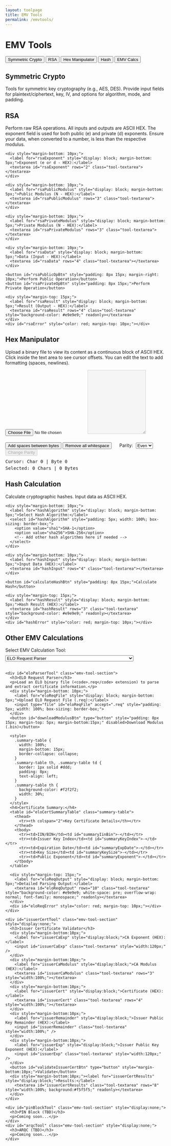 ```yaml
---
layout: toolpage
title: EMV Tools
permalink: /emvtools/
---
```


# EMV Tools

<div class="tab-container">
  <div class="tab-nav">
    <button class="tab-button active" onclick="openTool(event, 'symmetric')">Symmetric Crypto</button>
    <button class="tab-button" onclick="openTool(event, 'rsa')">RSA</button>
    <button class="tab-button" onclick="openTool(event, 'hex')">Hex Manipulator</button>
    <button class="tab-button" onclick="openTool(event, 'hash')">Hash</button>
    <button class="tab-button" onclick="openTool(event, 'emvcalcs')">EMV Calcs</button>
  </div>

  <div id="symmetric" class="tab-content" style="display:block;">
    <h2>Symmetric Crypto</h2>
    <p>Tools for symmetric key cryptography (e.g., AES, DES). Provide input fields for plaintext/ciphertext, key, IV, and options for algorithm, mode, and padding.</p>
    <!-- UI for Symmetric Crypto will go here -->
  </div>

  <div id="rsa" class="tab-content">
    <h2>RSA</h2>
    <p>Perform raw RSA operations. All inputs and outputs are ASCII HEX. The exponent field is used for both public (e) and private (d) exponents. Ensure your data, when converted to a number, is less than the respective modulus.</p>
    
    <div style="margin-bottom: 10px;">
      <label for="rsaExponent" style="display: block; margin-bottom: 5px;">Exponent (e or d - HEX):</label>
      <textarea id="rsaExponent" rows="2" class="tool-textarea"></textarea>
    </div>

    <div style="margin-bottom: 10px;">
      <label for="rsaPublicModulus" style="display: block; margin-bottom: 5px;">Public Modulus (N - HEX):</label>
      <textarea id="rsaPublicModulus" rows="3" class="tool-textarea"></textarea>
    </div>

    <div style="margin-bottom: 10px;">
      <label for="rsaPrivateModulus" style="display: block; margin-bottom: 5px;">Private Modulus (N - HEX):</label>
      <textarea id="rsaPrivateModulus" rows="3" class="tool-textarea"></textarea>
    </div>

    <div style="margin-bottom: 10px;">
      <label for="rsaData" style="display: block; margin-bottom: 5px;">Data (Input - HEX):</label>
      <textarea id="rsaData" rows="4" class="tool-textarea"></textarea>
    </div>

    <button id="rsaPublicOpBtn" style="padding: 8px 15px; margin-right: 10px;">Perform Public Operation</button>
    <button id="rsaPrivateOpBtn" style="padding: 8px 15px;">Perform Private Operation</button>

    <div style="margin-top: 15px;">
      <label for="rsaResult" style="display: block; margin-bottom: 5px;">Result (Output - HEX):</label>
      <textarea id="rsaResult" rows="4" class="tool-textarea" style="background-color: #e9e9e9;" readonly></textarea>
    </div>
    <div id="rsaError" style="color: red; margin-top: 10px;"></div>

  </div>

  <div id="hex" class="tab-content">
    <h2>Hex Manipulator</h2>
    <p>Upload a binary file to view its content as a continuous block of ASCII HEX. Click inside the text area to see cursor offsets. You can edit the text to add formatting (spaces, newlines).</p>
    <input type="file" id="hexFile" style="margin-bottom: 10px;">
    <textarea id="hexOutput" class="tool-textarea" style="min-height: 200px; white-space: pre; overflow-wrap: break-word; background-color: #f5f5f5; border: 1px solid #ccc;"></textarea>
    <div style="margin-top: 10px;">
      <button id="addSpacesBtn" type="button">Add spaces between bytes</button>
      <button id="removeWhitespaceBtn" type="button">Remove all whitespace</button>
      <label style="margin-left:20px;">Parity:
        <select id="parityTypeSelect" style="margin-left:5px;">
          <option value="even">Even</option>
          <option value="odd">Odd</option>
        </select>
      </label>
      <button id="changeParityBtn" type="button" disabled>Change Parity</button>
    </div>
    <div id="hexOffsetInfo" style="margin-top: 10px; font-family: monospace;">
      Cursor: Char 0 | Byte 0
    </div>
    <div id="hexSelectionInfo" style="margin-top: 5px; font-family: monospace;">
      Selected: 0 Chars | 0 Bytes
    </div>
  </div>

  <div id="hash" class="tab-content">
    <h2>Hash Calculation</h2>
    <p>Calculate cryptographic hashes. Input data as ASCII HEX.</p>

    <div style="margin-bottom: 10px;">
      <label for="hashAlgorithm" style="display: block; margin-bottom: 5px;">Select Hash Algorithm:</label>
      <select id="hashAlgorithm" style="padding: 5px; width: 100%; box-sizing: border-box;">
        <option value="sha1">SHA-1</option>
        <option value="sha256">SHA-256</option>
        <!-- Add other hash algorithms here if needed -->
      </select>
    </div>

    <div style="margin-bottom: 10px;">
      <label for="hashInput" style="display: block; margin-bottom: 5px;">Input Data (HEX):</label>
      <textarea id="hashInput" rows="4" class="tool-textarea"></textarea>
    </div>

    <button id="calculateHashBtn" style="padding: 8px 15px;">Calculate Hash</button>

    <div style="margin-top: 15px;">
      <label for="hashResult" style="display: block; margin-bottom: 5px;">Hash Result (HEX):</label>
      <textarea id="hashResult" rows="3" class="tool-textarea" style="background-color: #e9e9e9;" readonly></textarea>
    </div>
    <div id="hashError" style="color: red; margin-top: 10px;"></div>

  </div>

  <div id="emvcalcs" class="tab-content">
    <h2>Other EMV Calculations</h2>
    <label for="emvCalcSelect" style="display:block; margin-bottom:8px;">Select EMV Calculation Tool:</label>
    <select id="emvCalcSelect" style="margin-bottom: 16px; width: 100%; max-width: 400px;">
      <option value="eloParser" selected>ELO Request Parser</option>
      <option value="issuerCert">Issuer Certificate</option>
      <option value="pinBlock">PIN Block (TBD)</option>
      <option value="arqc">ARQC (TBD)</option>
    </select>

    <div id="eloParserTool" class="emv-tool-section">
      <h3>ELO Request Parser</h3>
      <p>Load an ELO binary file (<code>.req</code> extension) to parse and extract certificate information.</p>
      <div style="margin-bottom: 10px;">
        <label for="eloReqFile" style="display: block; margin-bottom: 5px;">Upload ELO Request File (.req):</label>
        <input type="file" id="eloReqFile" accept=".req" style="padding: 5px; width: 100%; box-sizing: border-box;">
      </div>
      <button id="downloadModulusBtn" type="button" style="padding: 8px 15px; margin-top: 5px; margin-bottom:15px;" disabled>Download Modulus (.bin)</button>

      <style>
        .summary-table {
          width: 100%;
          margin-bottom: 15px;
          border-collapse: collapse;
        }
        .summary-table th, .summary-table td {
          border: 1px solid #ddd;
          padding: 8px;
          text-align: left;
        }
        .summary-table th {
          background-color: #f2f2f2;
          width: 30%;
        }
      </style>
      <h4>Certificate Summary:</h4>
      <table id="eloCertSummaryTable" class="summary-table">
        <thead>
          <tr><th colspan="2">Key Certificate Details</th></tr>
        </thead>
        <tbody>
          <tr><td>IIN/BIN</td><td id="summaryIinBin">-</td></tr>
          <tr><td>Issuer Key Index</td><td id="summaryKeyIndex">-</td></tr>
          <tr><td>Expiration Date</td><td id="summaryExpDate">-</td></tr>
          <tr><td>Key Size</td><td id="summaryKeySize">-</td></tr>
          <tr><td>Public Exponent</td><td id="summaryExponent">-</td></tr>
        </tbody>
      </table>

      <div style="margin-top: 15px;">
        <label for="eloReqOutput" style="display: block; margin-bottom: 5px;">Detailed Parsing Output:</label>
        <textarea id="eloReqOutput" rows="10" class="tool-textarea" style="background-color: #e9e9e9; white-space: pre; overflow-wrap: normal; font-family: monospace;" readonly></textarea>
      </div>
      <div id="eloReqError" style="color: red; margin-top: 10px;"></div>
    </div>

    <div id="issuerCertTool" class="emv-tool-section" style="display:none;">
      <h3>Issuer Certificate Validator</h3>
      <div style="margin-bottom:10px;">
        <label for="issuerCaExp" style="display:block;">CA Exponent (HEX):</label>
        <input id="issuerCaExp" class="tool-textarea" style="width:120px;" />
      </div>
      <div style="margin-bottom:10px;">
        <label for="issuerCaModulus" style="display:block;">CA Modulus (HEX):</label>
        <textarea id="issuerCaModulus" class="tool-textarea" rows="3" style="width:100%;"></textarea>
      </div>
      <div style="margin-bottom:10px;">
        <label for="issuerCert" style="display:block;">Certificate (HEX):</label>
        <textarea id="issuerCert" class="tool-textarea" rows="4" style="width:100%;"></textarea>
      </div>
      <div style="margin-bottom:10px;">
        <label for="issuerRemainder" style="display:block;">Issuer Public Key Remainder (HEX):</label>
        <input id="issuerRemainder" class="tool-textarea" style="width:100%;" />
      </div>
      <div style="margin-bottom:10px;">
        <label for="issuerExp" style="display:block;">Issuer Public Key Exponent (HEX):</label>
        <input id="issuerExp" class="tool-textarea" style="width:120px;" />
      </div>
      <button id="validateIssuerCertBtn" type="button" style="margin-bottom:10px;">Validate</button>
      <div style="margin-bottom:10px;"><label for="issuerCertResults" style="display:block;">Results:</label>
        <textarea id="issuerCertResults" class="tool-textarea" rows="8" style="width:100%; background:#f5f5f5;" readonly></textarea>
      </div>
    </div>

    <div id="pinBlockTool" class="emv-tool-section" style="display:none;">
      <h3>PIN Block (TBD)</h3>
      <p>Coming soon...</p>
    </div>
    <div id="arqcTool" class="emv-tool-section" style="display:none;">
      <h3>ARQC (TBD)</h3>
      <p>Coming soon...</p>
    </div>

  </div>
</div>

<script>
function openTool(evt, toolName) {
  var i, tabcontent, tabbuttons;
  tabcontent = document.getElementsByClassName("tab-content");
  for (i = 0; i < tabcontent.length; i++) {
    tabcontent[i].style.display = "none";
  }
  tabbuttons = document.getElementsByClassName("tab-button");
  for (i = 0; i < tabbuttons.length; i++) {
    tabbuttons[i].className = tabbuttons[i].className.replace(" active", "");
  }
  document.getElementById(toolName).style.display = "block";
  if (evt && evt.currentTarget) evt.currentTarget.className += " active";
}

// Hex Manipulator Logic
let currentByteArray = null;
const hexFileInput = document.getElementById('hexFile');
const hexOutputTextarea = document.getElementById('hexOutput');
const addSpacesBtn = document.getElementById('addSpacesBtn');
const removeWhitespaceBtn = document.getElementById('removeWhitespaceBtn');
const hexOffsetInfo = document.getElementById('hexOffsetInfo');
const hexSelectionInfo = document.getElementById('hexSelectionInfo');
const changeParityBtn = document.getElementById('changeParityBtn');
const parityTypeSelect = document.getElementById('parityTypeSelect');

// Helper function to count actual hex bytes in a string, ignoring non-hex chars
function countHexBytesInString(str) {
  let byteCount = 0;
  let hexPairBuffer = '';
  for (let i = 0; i < str.length; i++) {
    const char = str[i];
    if (/[0-9a-fA-F]/.test(char)) {
      hexPairBuffer += char;
      if (hexPairBuffer.length === 2) {
        byteCount++;
        hexPairBuffer = '';
      }
    }
  }
  return byteCount;
}

function renderHex(byteArray, addSpaces) {
  if (!byteArray || !hexOutputTextarea) return;
  let hexString = '';
  for (let i = 0; i < byteArray.length; i++) {
    hexString += byteArray[i].toString(16).padStart(2, '0').toUpperCase();
    if (addSpaces && i < byteArray.length - 1) {
      hexString += ' ';
    }
  }
  hexOutputTextarea.value = hexString;
  updateOffsetInfo(); // Update offset info after rendering
}

function updateOffsetInfo() {
  if (!hexOutputTextarea || !hexOffsetInfo || !hexSelectionInfo) return;
  
  const cursorPos = hexOutputTextarea.selectionStart;
  const selectionEnd = hexOutputTextarea.selectionEnd;
  const textBeforeCursor = hexOutputTextarea.value.substring(0, cursorPos);
  
  const cursorByteOffset = countHexBytesInString(textBeforeCursor);
  const cursorByteOffsetHex = cursorByteOffset.toString(16).toUpperCase();
  hexOffsetInfo.textContent = `Cursor: Char ${cursorPos} | Byte ${cursorByteOffset} (0x${cursorByteOffsetHex})`;

  if (cursorPos !== selectionEnd) {
    const selectedText = hexOutputTextarea.value.substring(cursorPos, selectionEnd);
    const selectedCharCount = selectedText.length;
    const selectedByteCount = countHexBytesInString(selectedText);
    const selectedByteCountHex = selectedByteCount.toString(16).toUpperCase();
    hexSelectionInfo.textContent = `Selected: ${selectedCharCount} Chars | ${selectedByteCount} Bytes (0x${selectedByteCountHex})`;
  } else {
    hexSelectionInfo.textContent = 'Selected: 0 Chars | 0 Bytes (0x0)'; // Also show hex for zero selection
  }
}

hexFileInput?.addEventListener('change', function(event) {
  const file = event.target.files[0];
  if (!file || !hexOutputTextarea) return;

  const reader = new FileReader();
  reader.onload = function(e) {
    currentByteArray = new Uint8Array(e.target.result);
    renderHex(currentByteArray, false);
  };
  reader.onerror = function() {
    hexOutputTextarea.value = 'Error reading file.';
    currentByteArray = null;
  };
  reader.readAsArrayBuffer(file);
});

function addSpacesBetweenBytesToText(text) {
  // Remove all whitespace
  const hex = text.replace(/\s+/g, '');
  // Add a space every two hex digits
  return hex.replace(/([0-9a-fA-F]{2})(?=[0-9a-fA-F])/g, '$1 ').trim();
}

function removeAllWhitespaceFromText(text) {
  return text.replace(/\s+/g, '');
}

addSpacesBtn?.addEventListener('click', function() {
  if (!hexOutputTextarea) return;
  const start = hexOutputTextarea.selectionStart;
  const end = hexOutputTextarea.selectionEnd;
  let value = hexOutputTextarea.value;
  if (start !== end) {
    // Operate only on the selected text
    const before = value.substring(0, start);
    const selected = value.substring(start, end);
    const after = value.substring(end);
    const newSelected = addSpacesBetweenBytesToText(selected);
    hexOutputTextarea.value = before + newSelected + after;
    // Reselect the modified text
    hexOutputTextarea.setSelectionRange(start, start + newSelected.length);
  } else {
    // Operate on the whole textarea
    const newValue = addSpacesBetweenBytesToText(value);
    hexOutputTextarea.value = newValue;
    hexOutputTextarea.setSelectionRange(0, newValue.length);
  }
  updateOffsetInfo();
});

removeWhitespaceBtn?.addEventListener('click', function() {
  if (!hexOutputTextarea) return;
  const start = hexOutputTextarea.selectionStart;
  const end = hexOutputTextarea.selectionEnd;
  let value = hexOutputTextarea.value;
  if (start !== end) {
    // Operate only on the selected text
    const before = value.substring(0, start);
    const selected = value.substring(start, end);
    const after = value.substring(end);
    const newSelected = removeAllWhitespaceFromText(selected);
    hexOutputTextarea.value = before + newSelected + after;
    // Reselect the modified text
    hexOutputTextarea.setSelectionRange(start, start + newSelected.length);
  } else {
    // Operate on the whole textarea
    const newValue = removeAllWhitespaceFromText(value);
    hexOutputTextarea.value = newValue;
    hexOutputTextarea.setSelectionRange(0, newValue.length);
  }
  updateOffsetInfo();
});

hexOutputTextarea?.addEventListener('click', updateOffsetInfo);
hexOutputTextarea?.addEventListener('keyup', updateOffsetInfo);
hexOutputTextarea?.addEventListener('input', updateOffsetInfo);

document.addEventListener('selectionchange', function() {
  if (document.activeElement === hexOutputTextarea) {
    updateOffsetInfo();
  }
});

function isFullByteSelection(text) {
  // Remove whitespace and check if at least 2 hex digits
  return text.replace(/\s+/g, '').length >= 2;
}

function setParity(byte, parityType) {
  // Count number of 1-bits in the upper 7 bits
  let bits = byte >> 1;
  let ones = 0;
  for (let i = 0; i < 7; i++) {
    if (bits & (1 << i)) ones++;
  }
  let lsb = byte & 1;
  let totalOnes = ones + lsb;
  if (parityType === 'even') {
    // Set LSB so total ones is even
    if (totalOnes % 2 !== 0) {
      byte ^= 1; // flip LSB
    }
  } else {
    // Set LSB so total ones is odd
    if (totalOnes % 2 === 0) {
      byte ^= 1; // flip LSB
    }
  }
  return byte;
}

function changeParityOfHexString(hex, parityType) {
  // Remove whitespace
  hex = hex.replace(/\s+/g, '');
  let out = '';
  for (let i = 0; i < hex.length; i += 2) {
    if (i + 2 > hex.length) break;
    let byte = parseInt(hex.substr(i, 2), 16);
    let newByte = setParity(byte, parityType);
    out += newByte.toString(16).padStart(2, '0').toUpperCase();
  }
  return out;
}

hexOutputTextarea?.addEventListener('select', function() {
  const start = hexOutputTextarea.selectionStart;
  const end = hexOutputTextarea.selectionEnd;
  const selected = hexOutputTextarea.value.substring(start, end);
  changeParityBtn.disabled = !isFullByteSelection(selected);
});
hexOutputTextarea?.addEventListener('keyup', function() {
  const start = hexOutputTextarea.selectionStart;
  const end = hexOutputTextarea.selectionEnd;
  const selected = hexOutputTextarea.value.substring(start, end);
  changeParityBtn.disabled = !isFullByteSelection(selected);
});
hexOutputTextarea?.addEventListener('input', function() {
  const start = hexOutputTextarea.selectionStart;
  const end = hexOutputTextarea.selectionEnd;
  const selected = hexOutputTextarea.value.substring(start, end);
  changeParityBtn.disabled = !isFullByteSelection(selected);
});

changeParityBtn?.addEventListener('click', function() {
  if (!hexOutputTextarea) return;
  const start = hexOutputTextarea.selectionStart;
  const end = hexOutputTextarea.selectionEnd;
  let value = hexOutputTextarea.value;
  if (start === end) return;
  const before = value.substring(0, start);
  const selected = value.substring(start, end);
  const after = value.substring(end);
  const parityType = parityTypeSelect.value;
  // Only operate on full bytes
  let changed = changeParityOfHexString(selected, parityType);
  // Add spaces if original selection had spaces between bytes
  if (/\s/.test(selected)) {
    changed = addSpacesBetweenBytesToText(changed);
  }
  hexOutputTextarea.value = before + changed + after;
  // Reselect the modified text
  hexOutputTextarea.setSelectionRange(start, start + changed.length);
  updateOffsetInfo();
});

// RSA Tool Logic
const rsaExponentEl = document.getElementById('rsaExponent');
const rsaPublicModulusEl = document.getElementById('rsaPublicModulus');
const rsaPrivateModulusEl = document.getElementById('rsaPrivateModulus');
const rsaDataEl = document.getElementById('rsaData');
const rsaResultEl = document.getElementById('rsaResult');
const rsaPublicOpBtn = document.getElementById('rsaPublicOpBtn');
const rsaPrivateOpBtn = document.getElementById('rsaPrivateOpBtn');
const rsaErrorEl = document.getElementById('rsaError');

function hexToBigInt(hex) {
  hex = hex.replace(/\s+/g, ''); // Remove all whitespace
  if (hex.startsWith('0x')) {
    hex = hex.substring(2);
  }
  if (hex.length === 0) return BigInt(0);
  return BigInt('0x' + hex);
}

function bigIntToHex(bigIntValue) {
  let hex = bigIntValue.toString(16);
  return hex.toUpperCase();
}

function power(base, exp, mod) {
  let res = BigInt(1);
  base = base % mod;
  while (exp > BigInt(0)) {
    if (exp % BigInt(2) === BigInt(1)) res = (res * base) % mod;
    base = (base * base) % mod;
    exp = exp / BigInt(2);
  }
  return res;
}

function performRsaOperation(operationType) {
  rsaErrorEl.textContent = '';
  rsaResultEl.value = '';
  try {
    // Strip whitespace before validation!
    const exponentHex = rsaExponentEl.value.trim().replace(/\s+/g, '');
    const dataHex = rsaDataEl.value.trim().replace(/\s+/g, '');
    let modulusHex = '';
    let modulusElForCheck = null;

    if (operationType === 'public') {
      modulusHex = rsaPublicModulusEl.value.trim().replace(/\s+/g, '');
      modulusElForCheck = rsaPublicModulusEl;
    } else if (operationType === 'private') {
      modulusHex = rsaPrivateModulusEl.value.trim().replace(/\s+/g, '');
      modulusElForCheck = rsaPrivateModulusEl;
    } else {
      rsaErrorEl.textContent = 'Invalid operation type.';
      return;
    }

    if (!exponentHex || !modulusHex || !dataHex) {
      rsaErrorEl.textContent = `Exponent, ${operationType} Modulus, and Data fields cannot be empty.`;
      return;
    }
    
    if (!/^[0-9a-fA-F]+$/.test(exponentHex.replace(/^0x/, '')) || 
        !/^[0-9a-fA-F]+$/.test(modulusHex.replace(/^0x/, '')) || 
        !/^[0-9a-fA-F]+$/.test(dataHex.replace(/^0x/, ''))) {
      rsaErrorEl.textContent = 'Inputs must be valid HEX strings (0-9, A-F).';
      return;
    }

    const exponent = hexToBigInt(exponentHex);
    const modulus = hexToBigInt(modulusHex);
    const data = hexToBigInt(dataHex);

    if (modulus <= BigInt(0)) {
        rsaErrorEl.textContent = `The ${operationType} Modulus must be positive.`;
        return;
    }
    if (data >= modulus) {
        console.warn(`RSA data is greater than or equal to the selected ${operationType} modulus. This might not be standard RSA usage.`);
    }

    const resultBigInt = power(data, exponent, modulus);
    rsaResultEl.value = bigIntToHex(resultBigInt);

  } catch (e) {
    rsaErrorEl.textContent = 'Error: ' + e.message;
    console.error("RSA Error:", e);
  }
}

rsaPublicOpBtn?.addEventListener('click', function() { performRsaOperation('public'); });
rsaPrivateOpBtn?.addEventListener('click', function() { performRsaOperation('private'); });

// Hash Tool Logic (using SubtleCrypto)
const hashAlgorithmEl = document.getElementById('hashAlgorithm');
const hashInputEl = document.getElementById('hashInput');
const calculateHashBtn = document.getElementById('calculateHashBtn');
const hashResultEl = document.getElementById('hashResult');
const hashErrorEl = document.getElementById('hashError');

function hexStringToArrayBuffer(hexString) {
  hexString = hexString.replace(/\s+/g, ''); // Remove all whitespace
  // Remove 0x prefix if present
  if (hexString.startsWith('0x')) {
    hexString = hexString.slice(2);
  }
  // Ensure even length for hex string
  if (hexString.length % 2 !== 0) {
    // Handle this case based on desired behavior, e.g., throw error or pad
    // For now, let it proceed; ArrayBuffer might handle odd length by ignoring last char or erroring
    // It's better to ensure valid, full-byte hex input from the user or pre-validation
    console.warn("Hex string has an odd length. Parsing might be affected.");
  }
  const buffer = new Uint8Array(hexString.length / 2);
  for (let i = 0; i < hexString.length; i += 2) {
    buffer[i / 2] = parseInt(hexString.substring(i, i + 2), 16);
  }
  return buffer.buffer;
}

function arrayBufferToHexString(buffer) {
  const byteArray = new Uint8Array(buffer);
  let hexString = '';
  for (let i = 0; i < byteArray.length; i++) {
    hexString += byteArray[i].toString(16).padStart(2, '0');
  }
  return hexString.toUpperCase();
}

async function performHashCalculation() { // Now an async function
  hashErrorEl.textContent = '';
  hashResultEl.value = '';

  if (!window.crypto || !window.crypto.subtle) {
    hashErrorEl.textContent = 'Web Crypto API (SubtleCrypto) is not available in this browser.';
    console.error("SubtleCrypto not available.");
    return;
  }

  try {
    const selectedAlgorithm = hashAlgorithmEl.value;
    // Strip whitespace before validation!
    let hexInput = hashInputEl.value.trim().replace(/\s+/g, '');

    if (hexInput.length === 0) { // Allow empty string input for hashing
        // Some APIs might produce a hash for an empty input, some might not. 
        // SubtleCrypto does produce a hash for an empty ArrayBuffer.
    } else if (!/^[0-9a-fA-F]+$/.test(hexInput) || hexInput.length % 2 !== 0) {
      hashErrorEl.textContent = 'Input Data must be a valid HEX string with an even number of characters (full bytes).';
      return;
    }

    const dataBuffer = hexStringToArrayBuffer(hexInput);
    let algorithmName = '';

    switch (selectedAlgorithm) {
      case 'sha1':
        algorithmName = 'SHA-1';
        break;
      case 'sha256':
        algorithmName = 'SHA-256';
        break;
      // Add more cases for other algorithms like SHA-384, SHA-512 if needed
      // e.g., case 'sha384': algorithmName = 'SHA-384'; break;
      default:
        hashErrorEl.textContent = 'Invalid hash algorithm selected.';
        return;
    }

    const hashBuffer = await window.crypto.subtle.digest(algorithmName, dataBuffer);
    hashResultEl.value = arrayBufferToHexString(hashBuffer);

  } catch (e) {
    hashErrorEl.textContent = 'Error: ' + e.message;
    console.error("Hash Calculation Error:", e);
  }
}

calculateHashBtn?.addEventListener('click', performHashCalculation);

// ELO Request Parser Logic
const eloReqFileInput = document.getElementById('eloReqFile');
const eloReqOutputTextarea = document.getElementById('eloReqOutput');
const eloReqErrorEl = document.getElementById('eloReqError');
const downloadModulusBtn = document.getElementById('downloadModulusBtn');

// Summary Table Cell IDs
const summaryFields = {
    iinBin: document.getElementById('summaryIinBin'),
    keyIndex: document.getElementById('summaryKeyIndex'),
    expDate: document.getElementById('summaryExpDate'),
    keySize: document.getElementById('summaryKeySize'),
    exponent: document.getElementById('summaryExponent')
};

let currentModulusBytes = null;
let currentFileNameBase = 'key';

function resetSummaryTable() {
    for (const key in summaryFields) {
        if (summaryFields[key]) summaryFields[key].textContent = '-';
    }
    if (summaryFields.iinBin) summaryFields.iinBin.textContent = 'N/A - File specific';
}

function bcdToDec(val) {
  return (val >> 4) * 10 + (val & 0x0F);
}

function eloBytesToHexString(byteArray) {
  return Array.from(byteArray).map(b => b.toString(16).padStart(2, '0')).join('').toUpperCase();
}

eloReqFileInput?.addEventListener('change', function(event) {
  const file = event.target.files[0];
  currentModulusBytes = null;
  if (downloadModulusBtn) downloadModulusBtn.disabled = true;
  resetSummaryTable();

  if (!file || !eloReqOutputTextarea || !eloReqErrorEl) return;

  currentFileNameBase = file.name.split('.').slice(0, -1).join('.') || 'key';
  eloReqOutputTextarea.value = 'Processing...';

  if (!file.name.toLowerCase().endsWith('.req')) {
    eloReqErrorEl.textContent = 'Invalid file type. Please upload a .req file.';
    eloReqFileInput.value = ''; 
    eloReqOutputTextarea.value = '';
    return;
  }

  const reader = new FileReader();
  reader.onload = function(e) {
    let output = `File: ${file.name} (${file.size} bytes)\n\n`;
    const errors = [];
    try {
      const fileBytes = new Uint8Array(e.target.result);
      const dataView = new DataView(fileBytes.buffer);
      let offset = 0;

      if (fileBytes.byteLength < 30) { // Minimum plausible length check
        throw new Error('File is too short to be a valid ELO request.');
      }

      // 1. Certificate format header (1 byte)
      const certFormatHeader = dataView.getUint8(offset);
      offset += 1;
      output += `Certificate Format Header: 0x${certFormatHeader.toString(16).padStart(2, '0').toUpperCase()}\n`;
      if (certFormatHeader !== 0x20) {
        errors.push("Warning: Certificate Format Header is not 0x20.");
      }

      // 2. IIN/BIN (4 bytes)
      if (offset + 4 > fileBytes.byteLength) throw new Error("File too short for IIN/BIN.");
      const iinBinBytes = new Uint8Array(fileBytes.buffer, offset, 4);
      offset += 4;
      const iinBinHex = eloBytesToHexString(iinBinBytes);
      output += `IIN/BIN: ${iinBinHex}\n`;
      if (summaryFields.iinBin) summaryFields.iinBin.textContent = iinBinHex;

      // 3. Issuer Key Index (3 bytes)
      if (offset + 3 > fileBytes.byteLength) throw new Error("File too short for Issuer Key Index.");
      const issuerKeyIndexBytes = new Uint8Array(fileBytes.buffer, offset, 3);
      offset += 3;
      const issuerKeyIndexHex = eloBytesToHexString(issuerKeyIndexBytes);
      output += `Issuer Key Index: ${issuerKeyIndexHex}\n`;
      if (summaryFields.keyIndex) summaryFields.keyIndex.textContent = issuerKeyIndexHex;

      // 4. Exp Date (2 bytes - MMYY in file)
      if (offset + 2 > fileBytes.byteLength) throw new Error("File too short for Expiry Date.");
      const expMonthBcdByte = dataView.getUint8(offset); // MM byte from file
      const expYearBcdByte = dataView.getUint8(offset + 1); // YY byte from file
      offset += 2;
      
      const actualMonth = bcdToDec(expMonthBcdByte);
      const actualYear = bcdToDec(expYearBcdByte);

      const expMonthStr = actualMonth.toString().padStart(2,'0'); 
      const expYearStr = actualYear.toString().padStart(2,'0'); 
      const formattedExpDate = `${expMonthStr}/20${expYearStr}`;
      // Display raw hex bytes as they appear in file (MM then YY) for MMYY_raw_bytes part
      output += `Expiry Date (MMYY_raw_bytes): ${expMonthBcdByte.toString(16).padStart(2,'0').toUpperCase()}${expYearBcdByte.toString(16).padStart(2,'0').toUpperCase()} (Interpreted MM/YYYY: ${formattedExpDate})\n`;
      if (summaryFields.expDate) summaryFields.expDate.textContent = formattedExpDate;

      // 5. Hash Format (1 byte)
      if (offset + 1 > fileBytes.byteLength) throw new Error("File too short for Hash Format.");
      const hashFormat = dataView.getUint8(offset);
      offset += 1;
      output += `Hash Format: 0x${hashFormat.toString(16).padStart(2, '0').toUpperCase()}`;
      if (hashFormat === 0x01) {
        output += " (SHA-1)\n";
      } else {
        output += " (Unknown/Invalid)\n";
        errors.push("Warning: Hash Format is not 0x01 (SHA-1).");
      }

      // 6. Key Type (1 byte)
      if (offset + 1 > fileBytes.byteLength) throw new Error("File too short for Key Type.");
      const keyType = dataView.getUint8(offset);
      offset += 1;
      output += `Key Type: 0x${keyType.toString(16).padStart(2, '0').toUpperCase()}`;
      if (keyType === 0x01) {
        output += " (RSA)\n";
      } else {
        output += " (Unknown/Invalid)\n";
        errors.push("Warning: Key Type is not 0x01 (RSA).");
      }

      // 7. Length of Modulus (LM - 1 byte)
      if (offset + 1 > fileBytes.byteLength) throw new Error("File too short for Modulus Length.");
      const modulusLength = dataView.getUint8(offset);
      offset += 1;
      const modulusLengthBits = modulusLength * 8;
      output += `Length of Modulus (LM): ${modulusLength} bytes (0x${modulusLength.toString(16).padStart(2, '0').toUpperCase()}) (${modulusLengthBits} bits)\n`;
      if (summaryFields.keySize) summaryFields.keySize.textContent = `${modulusLength} bytes / ${modulusLengthBits} bits`;

      // 8. Modulus (LM bytes)
      if (offset + modulusLength > fileBytes.byteLength) throw new Error("File too short for Modulus.");
      const modulusBytes = new Uint8Array(fileBytes.buffer, offset, modulusLength);
      currentModulusBytes = modulusBytes; // Store for download
      const modulusHex = eloBytesToHexString(modulusBytes);
      offset += modulusLength; // <<< CRITICAL FIX: Advance offset by modulus length
      output += `Modulus (N):\n${modulusHex}\n`;

      // 9. Length of Exponent (LE - 1 byte)
      if (offset + 1 > fileBytes.byteLength) throw new Error("File too short for Exponent Length.");
      const exponentLength = dataView.getUint8(offset);
      offset += 1;
      output += `Length of Exponent (LE): ${exponentLength} (0x${exponentLength.toString(16).padStart(2, '0').toUpperCase()})\n`;

      // 10. Exponent (LE bytes)
      if (offset + exponentLength > fileBytes.byteLength) throw new Error("File too short for Exponent.");
      const exponentBytes = new Uint8Array(fileBytes.buffer, offset, exponentLength);
      const exponentHex = eloBytesToHexString(exponentBytes);
      offset += exponentLength;
      output += `Exponent (e): ${exponentHex}\n`;
      if (summaryFields.exponent) summaryFields.exponent.textContent = exponentHex.startsWith('0') && exponentHex.length > 1 ? exponentHex.substring(1) : exponentHex; // Remove leading 0 if present, like 03 -> 3

      // 11. HASH (20 bytes of SHA1 hash)
      if (offset + 20 > fileBytes.byteLength) throw new Error("File too short for HASH.");
      const hashBytes = new Uint8Array(fileBytes.buffer, offset, 20);
      const providedHashHex = eloBytesToHexString(hashBytes);
      offset += 20;
      output += `Provided HASH (SHA-1):\n${providedHashHex}\n`;

      // 12. SelfSignedCertificate (LM bytes)
      if (offset + modulusLength > fileBytes.byteLength) throw new Error("File too short for SelfSignedCertificate.");
      const selfSignedCertificateBytes = new Uint8Array(fileBytes.buffer, offset, modulusLength);
      const selfSignedCertificateHex = eloBytesToHexString(selfSignedCertificateBytes);
      offset += modulusLength;
      output += `SelfSignedCertificate (Encrypted/Signed Data Block):\n${selfSignedCertificateHex}\n`;

      output += "\n--- RSA Decryption/Recovery of SelfSignedCertificate ---\n";
      try {
        const N_rsa = hexToBigInt(modulusHex);
        const e_rsa = hexToBigInt(exponentHex);
        const C_rsa = hexToBigInt(selfSignedCertificateHex);

        if (N_rsa <= BigInt(0)) throw new Error("Modulus must be positive for RSA.");
        if (e_rsa <= BigInt(0)) throw new Error("Exponent must be positive for RSA.");
        if (C_rsa >= N_rsa) errors.push("Warning: SelfSignedCertificate data is numerically >= Modulus. This is unusual for RSA encrypted/signed blocks.");

        const openedDataBigInt = power(C_rsa, e_rsa, N_rsa); // power(base, exp, mod)
        let openedDataHex = bigIntToHex(openedDataBigInt);
        // Pad to ensure it represents the full modulus length
        if (openedDataHex.length < modulusLength * 2) {
          openedDataHex = openedDataHex.padStart(modulusLength * 2, '0');
        }
        output += `Opened/Recovered Data (SelfSignedCertificate ^ Exponent mod Modulus):\n${openedDataHex.toUpperCase()}\n`;
        output += `\nVerification Steps (Placeholder based on common EMV patterns):
`;
        output += `1. The 'Opened/Recovered Data' above should be parsed according to its own internal format.
`;
        output += `2. Typically, this internal format includes: a header byte (e.g., 0x6A), certificate format, various data fields, an *embedded* HASH (e.g., 20 bytes SHA-1), and a trailer byte (e.g., 0xBC).
`;
        output += `3. The *embedded* HASH should be the SHA-1 of a concatenation of preceding data fields within the 'Opened/Recovered Data' (and potentially other linked data like public key components if they were split).
`;
        output += `4. Compare the calculated hash (from step 3) with the *embedded* HASH. They must match for integrity.
`;
        output += `5. The 'Provided HASH' (${providedHashHex}) from the input file needs its role clarified. It might be identical to the *embedded* HASH, or a hash of the data that *formed* the SelfSignedCertificate block before the RSA operation. Further specification is needed for full verification against this 'Provided HASH'.\n`;

      } catch (rsaErr) {
        output += `Error during RSA operation: ${rsaErr.message}\n`;
        errors.push(`RSA Operation Error: ${rsaErr.message}`);
      }

      if (offset < fileBytes.byteLength) {
        output += `\nWarning: ${fileBytes.byteLength - offset} trailing bytes found in the file after parsing all expected fields.\n`;
        errors.push(`Warning: ${fileBytes.byteLength - offset} trailing bytes found.`);
      } else if (offset > fileBytes.byteLength) {
        throw new Error("Offset exceeded file length during parsing. Logic error or malformed file.");
      }

      eloReqOutputTextarea.value = output;
      if (errors.length > 0) {
        eloReqErrorEl.textContent = errors.join("\n");
      } else {
        eloReqErrorEl.textContent = "Parsing and RSA operation successful.";
        if (downloadModulusBtn && currentModulusBytes) downloadModulusBtn.disabled = false;
      }

    } catch (parseErr) {
      eloReqOutputTextarea.value = output + `\n\nCritical Error: ${parseErr.message}`;
      eloReqErrorEl.textContent = `Error: ${parseErr.message}`;
      console.error('ELO Request Parser Error:', parseErr);
    }
  };
  reader.onerror = function() {
    eloReqErrorEl.textContent = 'Error reading file.';
    eloReqOutputTextarea.value = 'Error reading file.';
  };
  reader.readAsArrayBuffer(file);
});

downloadModulusBtn?.addEventListener('click', function() {
    if (currentModulusBytes && currentModulusBytes.length > 0) {
        const blob = new Blob([currentModulusBytes], { type: 'application/octet-stream' });
        const url = URL.createObjectURL(blob);
        const a = document.createElement('a');
        a.href = url;
        a.download = `${currentFileNameBase}.bin`;
        document.body.appendChild(a);
        a.click();
        document.body.removeChild(a);
        URL.revokeObjectURL(url);
    } else {
        eloReqErrorEl.textContent = 'No modulus data available to download.';
    }
});

// Open the first tab by default on page load
document.addEventListener('DOMContentLoaded', function() {
  var firstTabButton = document.querySelector('.tab-button.active'); 
  if (!firstTabButton) firstTabButton = document.querySelector('.tab-button'); // Fallback to the first tab button if none are active
  
  if (firstTabButton) {
    const toolName = firstTabButton.getAttribute('onclick').match(/openTool\(event, '([^']*)'\)/)[1];
    if (toolName) {
        openTool(null, toolName); // Open the tool content
        if (!firstTabButton.classList.contains('active')) { // Ensure the button is marked active
            firstTabButton.className += ' active';
        }
    }
  }

  // Initialize visibility for EMV Calc sub-tools based on the <select> default
  const emvCalcSelectInitial = document.getElementById('emvCalcSelect');
  const eloParserToolInitial = document.getElementById('eloParserTool');
  const issuerCertToolInitial = document.getElementById('issuerCertTool');
  const pinBlockToolInitial = document.getElementById('pinBlockTool');
  const arqcToolInitial = document.getElementById('arqcTool');

  if (emvCalcSelectInitial) { // Check if the select element exists
    const selectedValue = emvCalcSelectInitial.value; // Default should be 'eloParser' due to 'selected' attribute in HTML
    if(eloParserToolInitial) eloParserToolInitial.style.display = selectedValue === 'eloParser' ? '' : 'none';
    if(issuerCertToolInitial) issuerCertToolInitial.style.display = selectedValue === 'issuerCert' ? '' : 'none';
    if(pinBlockToolInitial) pinBlockToolInitial.style.display = selectedValue === 'pinBlock' ? '' : 'none';
    if(arqcToolInitial) arqcToolInitial.style.display = selectedValue === 'arqc' ? '' : 'none';
  }
}); // End of DOMContentLoaded

// Add EMV Calcs tool selection logic
const emvCalcSelect = document.getElementById('emvCalcSelect');
const eloParserTool = document.getElementById('eloParserTool'); 
const issuerCertTool = document.getElementById('issuerCertTool');
const pinBlockTool = document.getElementById('pinBlockTool');
const arqcTool = document.getElementById('arqcTool');

emvCalcSelect?.addEventListener('change', function() {
  const selectedValue = this.value;
  if(eloParserTool) eloParserTool.style.display = selectedValue === 'eloParser' ? '' : 'none';
  if(issuerCertTool) issuerCertTool.style.display = selectedValue === 'issuerCert' ? '' : 'none';
  if(pinBlockTool) pinBlockTool.style.display = selectedValue === 'pinBlock' ? '' : 'none';
  if(arqcTool) arqcTool.style.display = selectedValue === 'arqc' ? '' : 'none';
});

// Add a stub for the Validate button (Issuer Certificate validation logic from upstream)
const validateIssuerCertBtn = document.getElementById('validateIssuerCertBtn');
const issuerCertResults = document.getElementById('issuerCertResults');
const issuerCaExp = document.getElementById('issuerCaExp');
const issuerRemainder = document.getElementById('issuerRemainder');
const issuerExp = document.getElementById('issuerExp');

validateIssuerCertBtn?.addEventListener('click', function() {
  // Clear previous results
  issuerCertResults.value = '';
  // Get input values
  // Strip whitespace before validation!
  const caExpHex = issuerCaExp.value.trim().replace(/\s+/g, '');
  const caModulusHex = issuerCaModulus.value.trim().replace(/\s+/g, '');
  const certHex = issuerCert.value.trim().replace(/\s+/g, '');
  const remainderHex = issuerRemainder.value.trim().replace(/\s+/g, '');
  const issuerExpHex = issuerExp.value.trim().replace(/\s+/g, '');

  // Helper for output
  function log(msg) {
    issuerCertResults.value += msg + '\n';
  }

  // Input validation
  if (!caExpHex || !caModulusHex || !certHex) {
    log('Error: CA Exponent, CA Modulus, and Certificate are required.');
    return;
  }
  if (!/^[0-9a-fA-F]*$/.test(caExpHex) || !/^[0-9a-fA-F]+$/.test(caModulusHex) || !/^[0-9a-fA-F]+$/.test(certHex)) {
    log('Error: CA Exponent, CA Modulus, and Certificate must be valid HEX.');
    return;
  }
  if ((remainderHex && !/^[0-9a-fA-F]+$/.test(remainderHex)) || (issuerExpHex && !/^[0-9a-fA-F]+$/.test(issuerExpHex))) {
    log('Error: Issuer Remainder and Issuer Exponent must be valid HEX if provided.');
    return;
  }

  // Convert hex to BigInt/Uint8Array
  function hexToBytes(hex) {
    hex = hex.replace(/\s+/g, ''); // Remove all whitespace
    if (hex.length % 2 !== 0) hex = '0' + hex;
    const bytes = new Uint8Array(hex.length / 2);
    for (let i = 0; i < hex.length; i += 2) {
      bytes[i / 2] = parseInt(hex.substr(i, 2), 16);
    }
    return bytes;
  }
  function bytesToHex(bytes) {
    return Array.from(bytes).map(b => b.toString(16).padStart(2, '0')).join('').toUpperCase();
  }
  function hexToBigInt(hex) {
    hex = hex.replace(/\s+/g, ''); // Remove all whitespace
    if (hex.startsWith('0x')) {
      hex = hex.substring(2);
    }
    if (hex.length === 0) return BigInt(0);
    return BigInt('0x' + hex);
  }

  // Step 1: Check certificate length
  if (certHex.length !== caModulusHex.length) {
    log('Fail: Certificate length does not match CA modulus length.');
    return;
  }
  log('Step 1: Certificate length matches CA modulus length.');

  // Step 2: RSA decrypt (recover) the certificate using CA public key
  // For EMV, the public exponent is usually 3 or 65537 (0x03 or 0x10001)
  let caExponent = 65537n; // Default to 65537
  try {
    if (caExpHex) caExponent = hexToBigInt(caExpHex);
  } catch (e) {
    log('Error: Invalid CA Exponent.');
    return;
  }
  const modulus = hexToBigInt(caModulusHex);
  const certInt = hexToBigInt(certHex);
  // RSA decrypt: m = c^e mod n
  let recoveredInt;
  try {
    recoveredInt = certInt ** caExponent % modulus;
  } catch (e) {
    log('Error: RSA operation failed.');
    return;
  }
  let recoveredHex = recoveredInt.toString(16).padStart(certHex.length, '0').toUpperCase();
  if (recoveredHex.length < certHex.length) recoveredHex = recoveredHex.padStart(certHex.length, '0');
  log('Step 2: Certificate decrypted (recovered data):');
  log(recoveredHex);

  // Step 3: Parse recovered data fields
  const recBytes = hexToBytes(recoveredHex);
  let pos = 0;
  function getField(len) {
    const out = recBytes.slice(pos, pos + len);
    pos += len;
    return out;
  }
  const header = getField(1)[0];
  const certFormat = getField(1)[0];
  const issuerId = getField(4);
  const certExpDate = getField(2);
  const certSerial = getField(3);
  const hashAlgInd = getField(1)[0];
  const pubKeyAlgInd = getField(1)[0];
  const pubKeyLen = getField(1)[0];
  const pubKeyExpLen = getField(1)[0];
  // The rest is issuer public key or leftmost digits, hash, trailer
  const pubKeyOrLeft = getField(recBytes.length - pos - 21); // 20 hash + 1 trailer
  const hashResult = getField(20);
  const trailer = getField(1)[0];

  // Step 4: Check header and trailer
  if (header !== 0x6A) {
    log('Fail: Recovered Data Header is not 6A.');
    return;
  }
  if (trailer !== 0xBC) {
    log('Fail: Recovered Data Trailer is not BC.');
    return;
  }
  log('Step 3: Header and Trailer are correct.');

  // Step 5: Check certificate format
  if (certFormat !== 0x02) {
    log('Fail: Certificate Format is not 02.');
    return;
  }
  log('Step 4: Certificate Format is correct.');

  // Step 6: Show parsed fields
  log('Issuer Identifier: ' + bytesToHex(issuerId));
  log('Certificate Expiration Date: ' + bytesToHex(certExpDate));
  log('Certificate Serial Number: ' + bytesToHex(certSerial));
  log('Hash Algorithm Indicator: ' + hashAlgInd.toString(16).padStart(2, '0'));
  log('Issuer Public Key Algorithm Indicator: ' + pubKeyAlgInd.toString(16).padStart(2, '0'));
  log('Issuer Public Key Length: ' + pubKeyLen);
  log('Issuer Public Key Exponent Length: ' + pubKeyExpLen);
  log('Issuer Public Key or Leftmost Digits: ' + bytesToHex(pubKeyOrLeft));
  log('Hash Result: ' + bytesToHex(hashResult));

  // Step 7: Hash check
  // Concatenate: certFormat, issuerId, certExpDate, certSerial, hashAlgInd, pubKeyAlgInd, pubKeyLen, pubKeyExpLen, pubKeyOrLeft, remainder, exponent
  let hashDataArr = [
    certFormat,
    ...issuerId,
    ...certExpDate,
    ...certSerial,
    hashAlgInd,
    pubKeyAlgInd,
    pubKeyLen,
    pubKeyExpLen,
    ...pubKeyOrLeft
  ];
  if (remainderHex) hashDataArr.push(...hexToBytes(remainderHex));
  if (issuerExpHex) hashDataArr.push(...hexToBytes(issuerExpHex));
  let hashData = new Uint8Array(hashDataArr);
  log('Hash Data (for SHA1): ' + bytesToHex(hashData));

  // Use existing hash function (from hash tool)
  async function calcSHA1(hexStr) {
    if (!window.crypto || !window.crypto.subtle) return null;
    const buf = new Uint8Array(hexStr.match(/.{2}/g).map(b => parseInt(b, 16)));
    const hashBuf = await window.crypto.subtle.digest('SHA-1', buf);
    return Array.from(new Uint8Array(hashBuf)).map(b => b.toString(16).padStart(2, '0')).join('').toUpperCase();
  }
  calcSHA1(bytesToHex(hashData)).then(calcHash => {
    log('Calculated SHA1: ' + calcHash);
    log('Recovered Hash:  ' + bytesToHex(hashResult));
    if (calcHash === bytesToHex(hashResult)) {
      log('Hash matches!');
    } else {
      log('Hash does NOT match!');
    }
    log('Validation complete.');
  });
});
</script>
